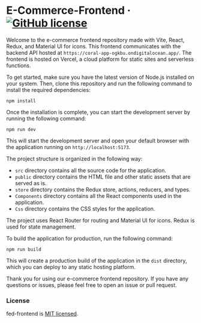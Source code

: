 # E-Commerce-Frontend &middot; [![GitHub license](https://img.shields.io/badge/license-MIT-blue.svg)](https://github.com/TheDa21crj/E-Commerce-Frontend/blob/main/LICENSE)

Welcome to the e-commerce frontend repository made with Vite, React, Redux, and Material UI for icons. This frontend communicates with the backend API hosted at `https://coral-app-ogkbu.ondigitalocean.app/`. The frontend is hosted on Vercel, a cloud platform for static sites and serverless functions.

To get started, make sure you have the latest version of Node.js installed on your system. Then, clone this repository and run the following command to install the required dependencies:

```
npm install
```

Once the installation is complete, you can start the development server by running the following command:

```
npm run dev
```

This will start the development server and open your default browser with the application running on `http://localhost:5173`.

The project structure is organized in the following way:

- `src` directory contains all the source code for the application.
- `public` directory contains the HTML file and other static assets that are served as is.
- `store` directory contains the Redux store, actions, reducers, and types.
- `Components` directory contains all the React components used in the application.
- `Css` directory contains the CSS styles for the application.

The project uses React Router for routing and Material UI for icons. Redux is used for state management.

To build the application for production, run the following command:

```
npm run build
```

This will create a production build of the application in the `dist` directory, which you can deploy to any static hosting platform.

Thank you for using our e-commerce frontend repository. If you have any questions or issues, please feel free to open an issue or pull request.

### License

fed-frontend is [MIT licensed](https://github.com/fed-tech/FED-React/blob/main/license).
